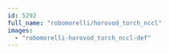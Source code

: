```yaml
---
id: 5292
full_name: "robomorelli/horovod_torch_nccl"
images: 
  - "robomorelli-horovod_torch_nccl-def"
---
```

